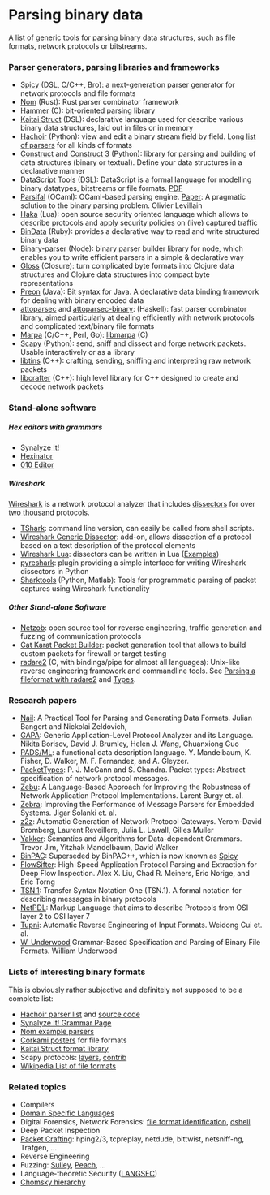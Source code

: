 Parsing binary data
===================

A list of generic tools for parsing binary data structures, such as
file formats, network protocols or bitstreams.

### Parser generators, parsing libraries and frameworks

-   [Spicy](http://www.icir.org/hilti/) (DSL, C/C++, Bro):
    a next-generation parser generator for network protocols and file formats
-   [Nom](https://github.com/Geal/nom) (Rust): Rust parser combinator framework
-   [Hammer](https://github.com/abiggerhammer/hammer) (C):
    bit-oriented parsing library
-   [Kaitai Struct](http://kaitai.io) (DSL):
    declarative language used for describe various binary data structures,
    laid out in files or in memory
-   [Hachoir](http://hachoir3.readthedocs.io) (Python): view and
    edit a binary stream field by field.
    Long [list of parsers](http://hachoir3.readthedocs.io/parser_list.html) for all kinds of formats
-   [Construct](http://construct.readthedocs.org/)
    and [Construct 3](http://tomerfiliba.com/blog/Survey-of-Construct3/) (Python):
    library for parsing
    and building of data structures (binary or textual). Define your
    data structures in a declarative manner
-   [DataScript Tools](http://dstools.sourceforge.net) (DSL):
    DataScript is a formal language for modelling binary datatypes,
    bitstreams or file formats.
    [PDF](http://people.cs.vt.edu/~gback/papers/gback-datascript-gpce2002.pdf)
-   [Parsifal](https://github.com/ANSSI-FR/parsifal) (OCaml):
    OCaml-based parsing engine.
    [Paper](http://spw14.langsec.org/papers/pasifal-report.pdf):
    A pragmatic solution to the binary parsing problem. Olivier Levillain
-   [Haka](http://www.haka-security.org) (Lua):
    open source security oriented language which allows to describe protocols
    and apply security policies on (live) captured traffic
-   [BinData](https://github.com/dmendel/bindata) (Ruby):
    provides a declarative way to read and write structured binary data
-   [Binary-parser](https://github.com/keichi/binary-parser) (Node):
    binary parser builder library for node, which enables you to write
    efficient parsers in a simple & declarative way
-   [Gloss](https://github.com/ztellman/gloss) (Closure):
    turn complicated byte formats into Clojure data structures and
    Clojure data structures into compact byte representations
-   [Preon](https://github.com/preon/preon) (Java): 
    Bit syntax for Java. A declarative data binding framework for dealing with binary encoded data
-   [attoparsec](http://hackage.haskell.org/package/attoparsec) and [attoparsec-binary](https://hackage.haskell.org/package/attoparsec-binary): (Haskell):
    fast parser combinator library, aimed particularly at dealing efficiently
    with network protocols and complicated text/binary file formats
-   [Marpa](http://savage.net.au/Marpa.html) (C/C++, Perl, Go):
    [libmarpa](http://jeffreykegler.github.io/Marpa-web-site/libmarpa.html) (C)
-   [Scapy](http://secdev.org/projects/scapy) (Python): send, sniff and dissect
    and forge network packets. Usable interactively or as a library
-   [libtins](http://libtins.github.io/) (C++):
    crafting, sending, sniffing and interpreting raw network packets
-   [libcrafter](https://github.com/pellegre/libcrafter) (C++):
    high level library for C++ designed to create and decode network packets

### Stand-alone software

##### Hex editors with grammars

-   [Synalyze It!](https://www.synalysis.net)
-   [Hexinator](https://hexinator.com)
-   [010 Editor](http://www.sweetscape.com/010editor/)

##### Wireshark

[Wireshark](https://www.wireshark.org) is a network protocol analyzer
    that includes [dissectors](https://www.wireshark.org/docs/wsdg_html_chunked/ChDissectAdd.html)
    for over [two thousand](https://www.wireshark.org/docs/dfref/) protocols.

-   [TShark](https://www.wireshark.org/docs/man-pages/tshark.html):
    command line version, can easily be called from shell scripts.
-   [Wireshark Generic Dissector](http://wsgd.free.fr/index.html):
    add-on, allows dissection of a protocol based on a text description of the protocol elements
-   [Wireshark Lua](https://wiki.wireshark.org/Lua):
    dissectors can be written in Lua ([Examples](https://wiki.wireshark.org/Lua/Examples))
-   [pyreshark](https://github.com/ashdnazg/pyreshark):
    plugin providing a simple interface for writing Wireshark dissectors in Python
-   [Sharktools](https://github.com/armenb/sharktools) (Python, Matlab):
    Tools for programmatic parsing of packet captures using Wireshark functionality

##### Other Stand-alone Software

-   [Netzob](http://www.netzob.org): open source tool for reverse engineering,
    traffic generation and fuzzing of communication protocols
-   [Cat Karat Packet Builder](http://packetbuilder.net):
    packet generation tool that allows to build custom packets for firewall or target testing
-   [radare2](https://github.com/radare/radare2) (C, with bindings/pipe for almost all languages):
    Unix-like reverse engineering framework and commandline tools.
    See [Parsing a fileformat with radare2](http://radare.today/posts/parsing-a-fileformat-with-radare2/)
    and [Types](http://radare.today/posts/types/).

### Research papers

-   [Nail](https://www.usenix.org/system/files/conference/osdi14/osdi14-paper-bangert.pdf):
    A Practical Tool for Parsing and Generating Data Formats.
    Julian Bangert and Nickolai Zeldovich,
-   [GAPA](https://www.microsoft.com/en-us/research/publication/generic-application-level-protocol-analyzer-and-its-language/): Generic Application-Level Protocol Analyzer and its Language.
    Nikita Borisov, David J. Brumley, Helen J. Wang, Chuanxiong Guo
-   [PADS/ML](http://dl.acm.org/citation.cfm?id=1190231): a functional data description language.
    Y. Mandelbaum, K. Fisher, D. Walker, M. F. Fernandez, and A. Gleyzer.
-   [PacketTypes](http://conferences.sigcomm.org/sigcomm/2000/conf/paper/sigcomm2000-9-2.pdf): P. J. McCann and S. Chandra.
    Packet types: Abstract specification of network protocol messages.
-   [Zebu](https://hal.inria.fr/inria-00350019/file/srds07.pdf):
    A Language-Based Approach for Improving the Robustness of Network
    Application Protocol Implementations.  Larent Burgy et. al.
-   [Zebra](https://hal.archives-ouvertes.fr/hal-00806727/document):
    Improving the Performance of Message Parsers for Embedded Systems.
    Jigar Solanki et. al.
-   [z2z](https://pages.lip6.fr/Julia.Lawall/middleware09.pdf):
    Automatic Generation of Network Protocol Gateways.
    Yerom-David Bromberg, Laurent Reveillere, Julia L. Lawall, Gilles Muller
-   [Yakker](http://dl.acm.org/citation.cfm?doid=1706299.1706347):
    Semantics and Algorithms for Data-dependent Grammars.
    Trevor Jim, Yitzhak Mandelbaum, David Walker
-   [BinPAC](http://www.icsi.berkeley.edu/pubs/networking/binpacIMC06.pdf):
    Superseded by BinPAC++, which is now known as [Spicy](http://www.icir.org/hilti/)
-   [FlowSifter](http://ieeexplore.ieee.org/document/6902774/):
    High-Speed Application Protocol Parsing and Extraction for Deep Flow Inspection.
    Alex X. Liu, Chad R. Meiners, Eric Norige, and Eric Torng
-   [TSN.1](http://www.protomatics.com/tsn1.html):
    Transfer Syntax Notation One (TSN.1).
    A formal notation for describing messages in binary protocols
-   [NetPDL](http://www.nbee.org/doku.php?id=netvm:index):
    Markup Language that aims to describe Protocols from OSI layer 2 to OSI layer 7
-   [Tupni](https://www.microsoft.com/en-us/research/publication/tupni-automatic-reverse-engineering-of-input-formats/):
    Automatic Reverse Engineering of Input Formats. Weidong Cui et. al.
-   [W. Underwood](http://perpos.gtri.gatech.edu/publications/217-911-1-PB.pdf)
    Grammar-Based Specification and Parsing of Binary File Formats.
    William Underwood

### Lists of interesting binary formats

This is obviously rather subjective and definitely not supposed to be a complete list:

-   [Hachoir parser list](http://hachoir3.readthedocs.io/parser_list.html)
    and [source code](https://github.com/haypo/hachoir3/tree/master/hachoir/parser)
-   [Synalyze It! Grammar Page](https://www.synalysis.net/formats.xml)
-   [Nom example parsers](https://github.com/Geal/nom/issues/14)
-   [Corkami posters](https://github.com/corkami/pics/tree/master/binary) for file formats
-   [Kaitai Struct format library](https://github.com/kaitai-io/kaitai_struct_formats)
-   Scapy protocols: [layers](https://github.com/secdev/scapy/tree/master/scapy/layers),
    [contrib](https://github.com/secdev/scapy/tree/master/scapy/contrib)
-   [Wikipedia List of file formats](https://en.wikipedia.org/wiki/List_of_file_formats)

### Related topics

-   Compilers
-   [Domain Specific Languages](https://en.wikipedia.org/wiki/Domain-specific_language)
-   Digital Forensics, Network Forensics:
    [file format identification](http://forensicswiki.org/wiki/File_Format_Identification),
    [dshell](https://github.com/USArmyResearchLab/Dshell)
-   Deep Packet Inspection
-   [Packet Crafting](https://en.wikipedia.org/wiki/Packet_crafting):
    hping2/3, tcpreplay, netdude, bittwist, netsniff-ng, Trafgen, ...
-   Reverse Engineering
-   Fuzzing: [Sulley](https://github.com/OpenRCE/sulley), [Peach](http://www.peachfuzzer.com/resources/peachcommunity/), ...
-   Language-theoretic Security ([LANGSEC](http://langsec.org))
-   [Chomsky hierarchy](https://en.wikipedia.org/wiki/Chomsky_hierarchy)

